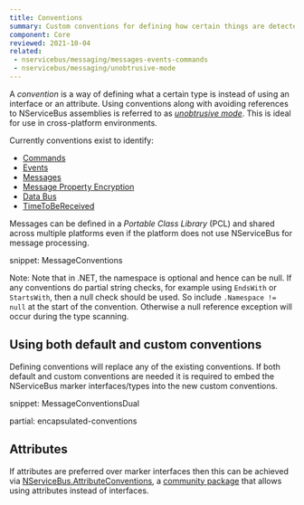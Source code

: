 ```yaml
---
title: Conventions
summary: Custom conventions for defining how certain things are detected
component: Core
reviewed: 2021-10-04
related:
 - nservicebus/messaging/messages-events-commands
 - nservicebus/messaging/unobtrusive-mode
---
```


A *convention* is a way of defining what a certain type is instead of using an interface or an attribute. Using conventions along with avoiding references to NServiceBus assemblies is referred to as *[unobtrusive mode](unobtrusive-mode.md)*. This is ideal for use in cross-platform environments.

Currently conventions exist to identify:

 * [Commands](/nservicebus/messaging/messages-events-commands.md)
 * [Events](/nservicebus/messaging/messages-events-commands.md)
 * [Messages](/nservicebus/messaging/messages-events-commands.md)
 * [Message Property Encryption](/nservicebus/security/property-encryption.md)
 * [Data Bus](/nservicebus/messaging/databus/)
 * [TimeToBeReceived](/nservicebus/messaging/discard-old-messages.md)

Messages can be defined in a *Portable Class Library* (PCL) and shared across multiple platforms even if the platform does not use NServiceBus for message processing.

snippet: MessageConventions

Note: Note that in .NET, the namespace is optional and hence can be null. If any conventions do partial string checks, for example using `EndsWith` or `StartsWith`, then a null check should be used. So include `.Namespace != null` at the start of the convention. Otherwise a null reference exception will occur during the type scanning.

## Using both default and custom conventions

Defining conventions will replace any of the existing conventions. If both default and custom conventions are needed it is required to embed the NServiceBus marker interfaces/types into the new custom conventions.

snippet: MessageConventionsDual

partial: encapsulated-conventions

## Attributes

If attributes are preferred over marker interfaces then this can be achieved via [NServiceBus.AttributeConventions](https://github.com/mauroservienti/NServiceBus.AttributeConventions), a [community package](/nservicebus/community/) that allows using attributes instead of interfaces.
